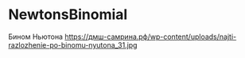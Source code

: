 # NewtonsBinomial
Бином Ньютона
https://дмш-самрина.рф/wp-content/uploads/najti-razlozhenie-po-binomu-nyutona_31.jpg
